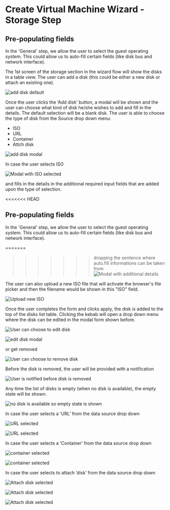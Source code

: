 # Create Virtual Machine Wizard - Storage Step

## Pre-populating fields

In the 'General' step, we allow the user to select the guest operating system. This could allow us to auto-fill certain fields (like disk bus and network interface).

The 1st screen of the storage section in the wizard flow will show the disks in a table view. The user can add a disk (this could be either a new disk or attach an existing one).

![add disk default](img/Add-disk-default.png)

Once the user clicks the ‘Add disk’ button, a modal will be shown and the user can choose what kind of disk he/she wishes to add and fill in the details. The default selection will be a blank disk. The user is able to choose the type of disk from the Source drop down menu:
- ISO
- URL
- Container
- Attch disk

![add disk modal](img/Add-disk-modal.png)

In case the user selects ISO

![Modal with ISO selected](img/Add-disk-modal-ISO-selected.png)

and fills in the details in the additional required input fields that are added upon the type of selection.

<<<<<<< HEAD
## Pre-populating fields

In the 'General' step, we allow the user to select the guest operating system. This could allow us to auto-fill certain fields (like disk bus and network interface).

=======
>>>>>>> dropping the sentence where auto.fill informations can be taken from
![Modal with additional details](img/Add-disk-modal-details-required.png)

The user can also upload a new ISO file that will activate the browser's file picker and then the filename would be shown in this "ISO" field.

![Upload new ISO](img/Upload-new-ISO.png)

Once the user completes the form and clicks apply, the disk is added to the top of the disks list table. Clicking the kebab will open a drop down menu where the disk can be edited in the modal form shown before.

![User can choose to edit disk](img/Edit-disk.png)

![edit disk modal](img/Edit-disk-modal.png)

or get removed

![User can choose to remove disk](img/Remove-disk.png)

Before the disk is removed, the user will be provided with a notification

![User is notified before disk is removed](img/Remove-disk-warning-alert.png)

Any time the list of disks is empty (when no disk is available), the empty state will be shown.

![no disk is available so empty state is shown](img/Empty-state-after-deleting-all-items.png)

In case the user selects a ‘URL’ from the data source drop down

![URL selected](img/URL-selected-add-disk-modal.png)

![URL selected](img/URL-selected-add-disk-modal-details-required.png)

In case the user selects a ‘Container’ from the data source drop down

![container selected](img/Container-selected-add-disk-modal.png)

![container selected](img/Container-selected-add-disk-modal-details-required.png)

In case the user selects to attach ‘disk’ from the data source drop down

![Attach disk selected](img/Attach-disk-selected-add-disk-modal.png)

![Attach disk selected](img/Attach-disk-selected-add-disk-modal-details-required.png)

![Attach disk selected](img/Attach-disk-selected-add-disk-modal-details-required2.png)

